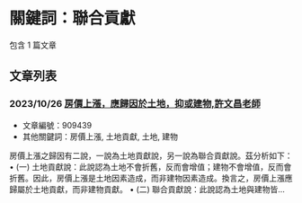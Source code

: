 # 關鍵詞：聯合貢獻

包含 1 篇文章

## 文章列表

### 2023/10/26 [房價上漲，應歸因於土地，抑或建物,許文昌老師](../../articles/909439_%E6%88%BF%E5%83%B9%E4%B8%8A%E6%BC%B2%EF%BC%8C%E6%87%89%E6%AD%B8%E5%9B%A0%E6%96%BC%E5%9C%9F%E5%9C%B0%EF%BC%8C%E6%8A%91%E6%88%96%E5%BB%BA%E7%89%A9%2C%E8%A8%B1%E6%96%87%E6%98%8C%E8%80%81%E5%B8%AB.md)
- 文章編號：909439
- 其他關鍵詞：房價上漲, 土地貢獻, 土地, 建物

房價上漲之歸因有二說，一說為土地貢獻說，另一說為聯合貢獻說。茲分析如下： • (一) 土地貢獻說：此說認為土地不會折舊，反而會增值；建物不會增值，反而會折舊。因此，房價上漲是土地因素造成，而非建物因素造成。換言之，房價上漲應歸屬於土地貢獻，而非建物貢獻。 • (二) 聯合貢獻說：此說認為土地與建物皆...
